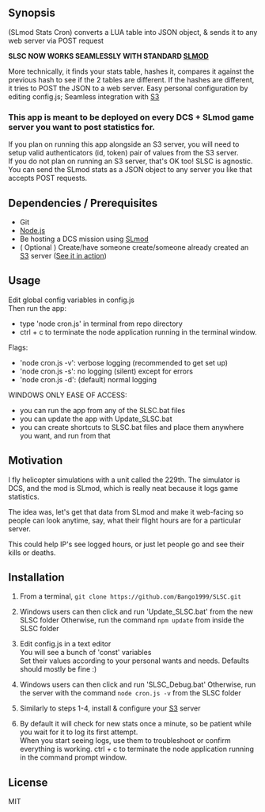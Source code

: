 ## Synopsis

(SLmod Stats Cron) converts a LUA table into JSON object, & sends it to any web server via POST request

**SLSC NOW WORKS SEAMLESSLY WITH STANDARD [SLMOD](https://github.com/mrSkortch/DCS-SLmod/tree/develop)**

More technically, it finds your stats table, hashes it, compares it against the previous hash to see if the 2 tables are different.  If the hashes are different, it tries to POST the JSON to a web server.
Easy personal configuration by editing config.js; Seamless integration with [S3](https://github.com/Bango1999/S3)

### This app is meant to be deployed on every DCS + SLmod game server you want to post statistics for.
If you plan on running this app alongside an S3 server, you will need to setup valid authenticators (id, token) pair of values from the S3 server.<br/>
If you do not plan on running an S3 server, that's OK too!  SLSC is agnostic.  You can send the SLmod stats as a JSON object to any server you like that accepts POST requests.

## Dependencies / Prerequisites

- Git
- [Node.js](https://nodejs.org/en/download/)
- Be hosting a DCS mission using [SLmod](https://github.com/mrSkortch/DCS-SLmod/tree/develop)
- ( Optional ) Create/have someone create/someone already created an [S3](https://github.com/Bango1999/S3) server ([See it in action](http://stats.229ahb.com:4000/))

## Usage

Edit global config variables in config.js<br />
Then run the app:
- type 'node cron.js' in terminal from repo directory
- ctrl + c to terminate the node application running in the terminal window.

Flags:
- 'node cron.js -v': verbose logging (recommended to get set up)
- 'node cron.js -s': no logging (silent) except for errors
- 'node cron.js -d': (default) normal logging

WINDOWS ONLY EASE OF ACCESS:
- you can run the app from any of the SLSC.bat files
- you can update the app with Update_SLSC.bat
- you can create shortcuts to SLSC.bat files and place them anywhere you want, and run from that

## Motivation

I fly helicopter simulations with a unit called the 229th. The simulator is DCS, and the mod is SLmod, which is really neat because it logs game statistics.

The idea was, let's get that data from SLmod and make it web-facing so people can look anytime, say, what their flight hours are for a particular server.

This could help IP's see logged hours, or just let people go and see their kills or deaths.

## Installation

1) From a terminal, `git clone https://github.com/Bango1999/SLSC.git`

2) Windows users can then click and run 'Update_SLSC.bat' from the new SLSC folder
   Otherwise, run the command `npm update` from inside the SLSC folder

3) Edit config.js in a text editor<br />
   You will see a bunch of 'const' variables<br />
   Set their values according to your personal wants and needs. Defaults should mostly be fine :)

4) Windows users can then click and run 'SLSC_Debug.bat'
   Otherwise, run the server with the command `node cron.js -v` from the SLSC folder

5) Similarly to steps 1-4, install & configure your [S3](https://github.com/Bango1999/S3) server

6)  By default it will check for new stats once a minute, so be patient while you wait for it to log its first attempt.<br />
    When you start seeing logs, use them to troubleshoot or confirm everything is working.
    ctrl + c to terminate the node application running in the command prompt window.

## License

MIT
